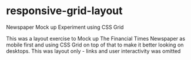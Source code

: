 # responsive-grid-layout
Newspaper Mock up Experiment using CSS Grid

This was a layout exercise to Mock up The Financial Times Newspaper 
as mobile first and using CSS Grid on top of that to make it better 
looking on desktops.
This was layout only - links and user interactivity was omitted

